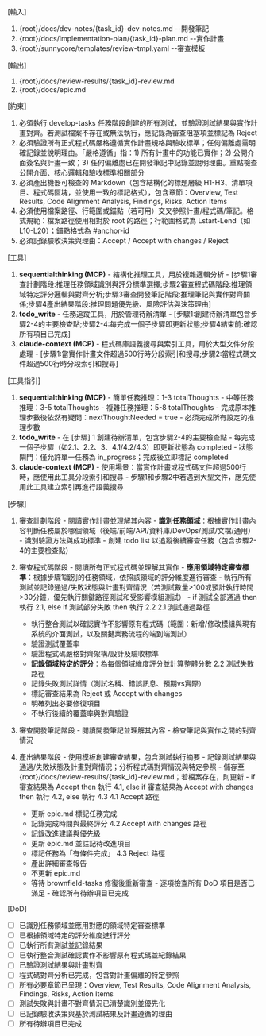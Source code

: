 [輸入]
  1. {root}/docs/dev-notes/{task_id}-dev-notes.md --開發筆記
  2. {root}/docs/implementation-plan/{task_id}-plan.md --實作計畫
  3. {root}/sunnycore/templates/review-tmpl.yaml --審查模板

[輸出]
  1. {root}/docs/review-results/{task_id}-review.md
  2. {root}/docs/epic.md

[約束]
  1. 必須執行 develop-tasks 任務階段創建的所有測試，並驗證測試結果與實作計畫對齊。若測試檔案不存在或無法執行，應記錄為審查阻塞項並標記為 Reject
  2. 必須驗證所有正式程式碼嚴格遵循實作計畫規格與驗收標準；任何偏離處需明確記錄並說明理由。「嚴格遵循」指：1) 所有計畫中的功能已實作；2) 公開介面簽名與計畫一致；3) 任何偏離處已在開發筆記中記錄並說明理由。重點檢查公開介面、核心邏輯和驗收標準相關部分
  3. 必須產出機器可檢查的 Markdown（包含結構化的標題層級 H1-H3、清單項目、程式碼區塊，並使用一致的標記格式），包含章節：Overview, Test Results, Code Alignment Analysis, Findings, Risks, Action Items
  4. 必須使用檔案路徑、行範圍或錨點（若可用）交叉參照計畫/程式碼/筆記。格式規範：檔案路徑使用相對於 root 的路徑；行範圍格式為 Lstart-Lend（如 L10-L20）；錨點格式為 #anchor-id
  5. 必須記錄驗收決策與理由：Accept / Accept with changes / Reject

[工具]
  1. **sequentialthinking (MCP)** - 結構化推理工具，用於複雜邏輯分析
    - [步驟1審查計劃階段:推理任務領域識別與評分標準選擇;步驟2審查程式碼階段:推理領域特定評分邏輯與對齊分析;步驟3審查開發筆記階段:推理筆記與實作對齊關係;步驟4產出結果階段:推理問題優先級、風險評估與決策理由]
  2. **todo_write** - 任務追蹤工具，用於管理待辦清單
    - [步驟1:創建待辦清單包含步驟2-4的主要檢查點;步驟2-4:每完成一個子步驟即更新狀態;步驟4結束前:確認所有項目已完成]
  3. **claude-context (MCP)** - 程式碼庫語義搜尋與索引工具，用於大型文件分段處理
    - [步驟1:當實作計畫文件超過500行時分段索引和搜尋;步驟2:當程式碼文件超過500行時分段索引和搜尋]

[工具指引]
  1. **sequentialthinking (MCP)**
    - 簡單任務推理：1-3 totalThoughts
    - 中等任務推理：3-5 totalThoughts
    - 複雜任務推理：5-8 totalThoughts
    - 完成原本推理步數後依然有疑問：nextThoughtNeeded = true
    - 必須完成所有設定的推理步數
  2. **todo_write**
    - 在 [步驟] 1 創建待辦清單，包含步驟2-4的主要檢查點
    - 每完成一個子步驟（如2.1、2.2、3、4.1/4.2/4.3）即更新狀態為 completed
    - 狀態閘門：僅允許單一任務為 in_progress；完成後立即標記 completed
  3. **claude-context (MCP)**
    - 使用場景：當實作計畫或程式碼文件超過500行時，應使用此工具分段索引和搜尋
    - 步驟1和步驟2中若遇到大型文件，應先使用此工具建立索引再進行語義搜尋

[步驟]
  1. 審查計劃階段
    - 閱讀實作計畫並理解其內容
    - **識別任務領域**：根據實作計畫內容判斷任務屬於哪個領域（後端/前端/API/資料庫/DevOps/測試/文檔/通用）
    - 識別驗證方法與成功標準
    - 創建 todo list 以追蹤後續審查任務（包含步驟2-4的主要檢查點）

  2. 審查程式碼階段
    - 閱讀所有正式程式碼並理解其實作
    - **應用領域特定審查標準**：根據步驟1識別的任務領域，依照該領域的評分維度進行審查
    - 執行所有測試並記錄通過/失敗狀態與計畫對齊情況（若測試數量>100或預計執行時間>30分鐘，優先執行關鍵路徑測試和受影響模組測試）
    - if 測試全部通過 then 執行 2.1, else if 測試部分失敗 then 執行 2.2
      2.1 測試通過路徑
        - 執行整合測試以確認實作不影響原有程式碼（範圍：新增/修改模組與現有系統的介面測試，以及關鍵業務流程的端到端測試）
        - 驗證測試覆蓋率
        - 驗證程式碼嚴格對齊架構/設計及驗收標準
        - **記錄領域特定的評分**：為每個領域維度評分並計算整體分數
      2.2 測試失敗路徑
        - 記錄失敗測試詳情（測試名稱、錯誤訊息、預期vs實際）
        - 標記審查結果為 Reject 或 Accept with changes
        - 明確列出必要修復項目
        - 不執行後續的覆蓋率與對齊驗證 

  3. 審查開發筆記階段
    - 閱讀開發筆記並理解其內容
    - 檢查筆記與實作之間的對齊情況

  4. 產出結果階段
    - 使用模板創建審查結果，包含測試執行摘要
    - 記錄測試結果與通過/失敗狀態及計畫對齊情況；分析程式碼對齊情況與特定參照
    - 儲存至 {root}/docs/review-results/{task_id}-review.md；若檔案存在，則更新
    - if 審查結果為 Accept then 執行 4.1, else if 審查結果為 Accept with changes then 執行 4.2, else 執行 4.3
      4.1 Accept 路徑
        - 更新 epic.md 標記任務完成
        - 記錄完成時間與最終評分
      4.2 Accept with changes 路徑
        - 記錄改進建議與優先級
        - 更新 epic.md 並註記待改進項目
        - 標記任務為「有條件完成」
      4.3 Reject 路徑
        - 產出詳細審查報告
        - 不更新 epic.md
        - 等待 brownfield-tasks 修復後重新審查
    - 逐項檢查所有 DoD 項目是否已滿足
    - 確認所有待辦項目已完成

[DoD]
  - [ ] 已識別任務領域並應用對應的領域特定審查標準
  - [ ] 已根據領域特定的評分維度進行評分
  - [ ] 已執行所有測試並記錄結果
  - [ ] 已執行整合測試確認實作不影響原有程式碼並紀錄結果
  - [ ] 已驗證測試結果與計畫對齊
  - [ ] 程式碼對齊分析已完成，包含對計畫偏離的特定參照
  - [ ] 所有必要章節已呈現：Overview, Test Results, Code Alignment Analysis, Findings, Risks, Action Items
  - [ ] 測試失敗與計畫不對齊情況已清楚識別並優先化
  - [ ] 已記錄驗收決策與基於測試結果及計畫遵循的理由
  - [ ] 所有待辦項目已完成
